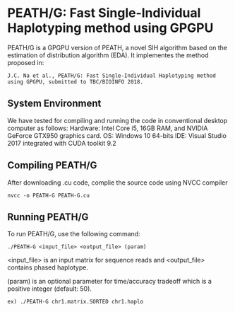 # PEATH/G: Fast Single-Individual Haplotyping method using GPGPU

PEATH/G is a GPGPU version of PEATH, a novel SIH algorithm based on the estimation of distribution algorithm (EDA).
It implementes the method proposed in:
```
J.C. Na et al., PEATH/G: Fast Single-Individual Haplotyping method using GPGPU, submitted to TBC/BIOINFO 2018.
```

## System Environment 

We have tested for compiling and running the code in conventional desktop computer as follows:
Hardware: Intel Core i5, 16GB RAM, and NVIDIA GeForce GTX950 graphics card.
OS: Windows 10 64-bits
IDE: Visual Studio 2017 integrated with CUDA toolkit 9.2

## Compiling PEATH/G

After downloading .cu code, complie the source code using NVCC compiler

```
nvcc -o PEATH-G PEATH-G.cu
```

## Running PEATH/G

To run PEATH/G, use the following command:

```
./PEATH-G <input_file> <output_file> (param)
```

<input_file> is an input matrix for sequence reads and
<output_file> contains phased haplotype.

(param) is an optional parameter for time/accuracy tradeoff which is a positive integer (default: 50).

```
ex) ./PEATH-G chr1.matrix.SORTED chr1.haplo
```

